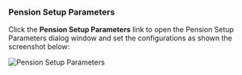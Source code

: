 ### Pension Setup Parameters

Click the **Pension Setup Parameters** link to open the Pension Setup Parameters dialog window and set the configurations as shown the screenshot below:

<img  alt="Pension Setup Parameters" width="90%" height="auto"  class="center"  src="![img](/img/media2/schemeM46.png)"> 

